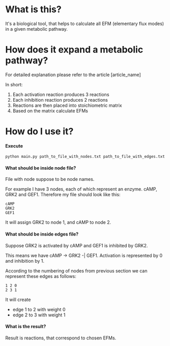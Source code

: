 # What is this?
It's a biological tool, that helps to calculate all
EFM (elementary flux modes) in a given metabolic pathway.


# How does it expand a metabolic pathway?
For detailed explanation please refer to the article [article_name]

In short:
1. Each activation reaction produces 3 reactions
2. Each inhibition reaction produces 2 reactions
3. Reactions are then placed into stoichiometric matrix
4. Based on the matrix calculate EFMs


# How do I use it?
#### Execute
`python main.py path_to_file_with_nodes.txt path_to_file_with_edges.txt`

#### What should be inside node file?
File with node suppose to be node names.

For example I have 3 nodes,
each of which represent an enzyme. cAMP, GRK2 and GEF1.
Therefore my file should look like this:
```
cAMP
GRK2
GEF1
```

It will assign GRK2 to node 1, and cAMP to node 2.


#### What should be inside edges file?
Suppose
GRK2 is activated by cAMP and GEF1 is inhibited by GRK2.

This means we have cAMP -> GRK2 -| GEF1.
Activation is represented by 0 and inhibition by 1.

According to the numbering of nodes from previous section
we can represent these edges as follows:
```
1 2 0
2 3 1
```
It will create
- edge 1 to 2 with weight 0
- edge 2 to 3 with weight 1

#### What is the result?
Result is reactions, that correspond to chosen EFMs.
